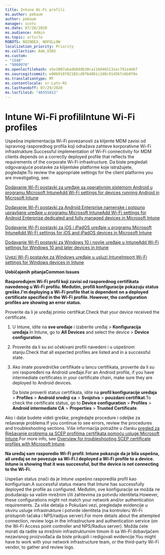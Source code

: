 ```yaml
---
title: Intune Wi-Fi profili
ms.author: pebaum
author: pebaum
manager: scotv
ms.date: 07/28/2020
ms.audience: Admin
ms.topic: article
ROBOTS: NOINDEX, NOFOLLOW
localization_priority: Priority
ms.collection: Adm_O365
ms.custom:
- "1548"
- "9000076"
ms.openlocfilehash: e5e1007abadb8ddb30ca110d465131ec791e44b7
ms.sourcegitcommit: e90b918f02102cd9764881c2d8c914567c6b070e
ms.translationtype: MT
ms.contentlocale: sr-Latn-RS
ms.lasthandoff: 07/29/2020
ms.locfileid: "46555812"
---
```

# <a name="intune-wi-fi-profiles"></a><span data-ttu-id="b7f47-102">Intune Wi-Fi profili</span><span class="sxs-lookup"><span data-stu-id="b7f47-102">Intune Wi-Fi profiles</span></span>

<span data-ttu-id="b7f47-103">Uspešna implementacija Wi-Fi povezanosti za klijente MDM zavisi od ispravnog rasporednog profila koji odražava zahteve korporativne Wi-Fi infrastrukture.</span><span class="sxs-lookup"><span data-stu-id="b7f47-103">Successful implementation of Wi-Fi connectivity for MDM clients depends on a correctly deployed profile that reflects the requirements of the corporate Wi-Fi infrastructure.</span></span> <span data-ttu-id="b7f47-104">Da biste pregledali odgovarajuće postavke za klijentske platforme koje istražujete, pogledajte:</span><span class="sxs-lookup"><span data-stu-id="b7f47-104">To review the appropriate settings for the client platforms you are investigating, see:</span></span> 

[<span data-ttu-id="b7f47-105">Dodavanje Wi-Fi postavki za uređaje sa operativnim sistemom Android u programu Microsoft Intune</span><span class="sxs-lookup"><span data-stu-id="b7f47-105">Add Wi-Fi settings for devices running Android in Microsoft Intune</span></span>](https://docs.microsoft.com/intune/wi-fi-settings-android)

[<span data-ttu-id="b7f47-106">Dodavanje Wi-Fi postavki za Android Enterprise namenske i potpuno upravljane uređaje u programu Microsoft Intune</span><span class="sxs-lookup"><span data-stu-id="b7f47-106">Add Wi-Fi settings for Android Enterprise dedicated and fully managed devices in Microsoft Intune</span></span>](https://docs.microsoft.com/intune/wi-fi-settings-android-enterprise)

[<span data-ttu-id="b7f47-107">Dodavanje Wi-Fi postavki za iOS i iPadOS uređaje u programu Microsoft Intune</span><span class="sxs-lookup"><span data-stu-id="b7f47-107">Add Wi-Fi settings for iOS and iPadOS devices in Microsoft Intune</span></span>](https://docs.microsoft.com/intune/wi-fi-settings-ios)

[<span data-ttu-id="b7f47-108">Dodavanje Wi-Fi postavki za Windows 10 i novije uređaje u Intune</span><span class="sxs-lookup"><span data-stu-id="b7f47-108">Add Wi-Fi settings for Windows 10 and later devices in Intune</span></span>](https://docs.microsoft.com/intune/wi-fi-settings-windows)

[<span data-ttu-id="b7f47-109">Uvezi Wi-Fi postavke za Windows uređaje u usluzi Intune</span><span class="sxs-lookup"><span data-stu-id="b7f47-109">Import Wi-Fi settings for Windows devices in Intune</span></span>](https://docs.microsoft.com/intune/wi-fi-settings-import-windows-8-1)

<span data-ttu-id="b7f47-110">**Uobičajenih pitanja**</span><span class="sxs-lookup"><span data-stu-id="b7f47-110">**Common Issues**</span></span>

<span data-ttu-id="b7f47-111">**Raspoređujem Wi-Fi profil koji zavisi od rasporednog certifikata navedenog u Wi-Fi profilu. Međutim, profili konfiguracije pokazuju status greške.**</span><span class="sxs-lookup"><span data-stu-id="b7f47-111">**I'm deploying a Wi-Fi profile that is dependent on a deployed certificate specified in the Wi-Fi profile. However, the configuration profiles are showing an error status.**</span></span>

<span data-ttu-id="b7f47-112">Proverite da li je uređaj primio certifikat.</span><span class="sxs-lookup"><span data-stu-id="b7f47-112">Check that your device received the certificate.</span></span>

1. <span data-ttu-id="b7f47-113">U Intune, idite na **sve uređaje** i izaberite uređaj > **Konfiguracija uređaja**.</span><span class="sxs-lookup"><span data-stu-id="b7f47-113">In Intune, go to **All Devices** and select the device > **Device configuration**.</span></span>

2. <span data-ttu-id="b7f47-114">Proverite da li su svi očekivani profili navedeni i u uspešnom stanju.</span><span class="sxs-lookup"><span data-stu-id="b7f47-114">Check that all expected profiles are listed and in a successful state.</span></span>

3. <span data-ttu-id="b7f47-115">Ako imate posredničke certifikate u lancu certifikata, proverite da li su oni raspoređeni na Android uređaje.</span><span class="sxs-lookup"><span data-stu-id="b7f47-115">For an Android profile, if you have intermediate certificates in your certificate chain, make sure they are deployed to Android devices.</span></span>

    <span data-ttu-id="b7f47-116">Da biste proverili status certifikata, idite na **profil konfiguracije uređaja**  >  **Profiles**  >  **Android srednji ca**  >  **Svojstva**  >  **pouzdani certifikat**.</span><span class="sxs-lookup"><span data-stu-id="b7f47-116">To check the certificate status, go to **Device configuration** > **Profiles** > **Android intermediate CA** > **Properties** > **Trusted Certificate**.</span></span>

<span data-ttu-id="b7f47-117">Ako i dalje budete videli greške, pregledajte procedure i odeljke za rešavanje problema.</span><span class="sxs-lookup"><span data-stu-id="b7f47-117">If you continue to see errors, review the procedures and troubleshooting sections.</span></span> <span data-ttu-id="b7f47-118">Više informacija potražite u članku [pregled za Rješavanje problema sa SCEP profilima certifikata pomoću usluge Microsoft Intune](https://support.microsoft.com/help/4457481/troubleshooting-scep-certificate-profile-deployment-in-intune).</span><span class="sxs-lookup"><span data-stu-id="b7f47-118">For more info, see [Overview for troubleshooting SCEP certificate profiles with Microsoft Intune](https://support.microsoft.com/help/4457481/troubleshooting-scep-certificate-profile-deployment-in-intune).</span></span>

<span data-ttu-id="b7f47-119">**Na uređaj sam rasporedio Wi-Fi profil. Intune pokazuje da je bila uspešna, ali uređaj se ne povezuje sa Wi-Fi.**</span><span class="sxs-lookup"><span data-stu-id="b7f47-119">**I deployed a Wi-Fi profile to a device. Intune is showing that it was successful, but the device is not connecting to the Wi-Fi.**</span></span>

<span data-ttu-id="b7f47-120">Uspešan status znači da je Intune uspešno rasporedila profil kao konfigurisan.</span><span class="sxs-lookup"><span data-stu-id="b7f47-120">A successful status means that Intune has successfully deployed the profile as configured.</span></span> <span data-ttu-id="b7f47-121">Međutim, ove konfiguracije se možda ne podudaraju sa vašim mrežnim i/ili zahtevima za potvrdu identiteta.</span><span class="sxs-lookup"><span data-stu-id="b7f47-121">However, these configurations might not match your network and/or authentication requirements.</span></span> <span data-ttu-id="b7f47-122">Za više detalja o Pokušani vezi, pregledajte evidencije u okviru usluge infrastrukture i potvrde identiteta (na kontroleru Wi-Fi pristupnih tačaka i NPS/radijus server).</span><span class="sxs-lookup"><span data-stu-id="b7f47-122">For more details about the attempted connection, review logs in the infrastructure and authentication service (on the Wi-Fi Access point controller and NPS/Radius server).</span></span> <span data-ttu-id="b7f47-123">Možda ćete morati da radite sa mrežnim infrastrukturnim timom ili sa Wi-Fi dobavljačem nezavisnog proizvođača da biste prikupili i redigovali evidencije.</span><span class="sxs-lookup"><span data-stu-id="b7f47-123">You might have to work with your network infrastructure team, or the third-party Wi-Fi vendor, to gather and review logs.</span></span>